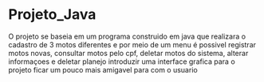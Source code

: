 # Projeto_Java
O projeto se baseia em um programa construido em java que realizara o cadastro de 3 motos diferentes e por meio de um 
menu é possivel registrar motos novas, consultar motos pelo cpf, deletar motos do sistema, alterar informaçoes e deletar
planejo introduzir uma interface grafica para o projeto ficar um pouco mais amigavel para com o usuario
